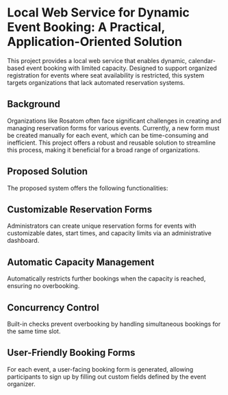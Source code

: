 # Local Web Service for Dynamic Event Booking: A Practical, Application-Oriented Solution
This project provides a local web service that enables dynamic, calendar-based event booking with limited capacity. Designed to support organized registration for events where seat availability is restricted, this system targets organizations that lack automated reservation systems.

## Background
Organizations like Rosatom often face significant challenges in creating and managing reservation forms for various events. Currently, a new form must be created manually for each event, which can be time-consuming and inefficient. This project offers a robust and reusable solution to streamline this process, making it beneficial for a broad range of organizations.

## Proposed Solution
The proposed system offers the following functionalities:

## Customizable Reservation Forms
Administrators can create unique reservation forms for events with customizable dates, start times, and capacity limits via an administrative dashboard.

## Automatic Capacity Management
Automatically restricts further bookings when the capacity is reached, ensuring no overbooking.

## Concurrency Control
Built-in checks prevent overbooking by handling simultaneous bookings for the same time slot.

## User-Friendly Booking Forms
For each event, a user-facing booking form is generated, allowing participants to sign up by filling out custom fields defined by the event organizer.
